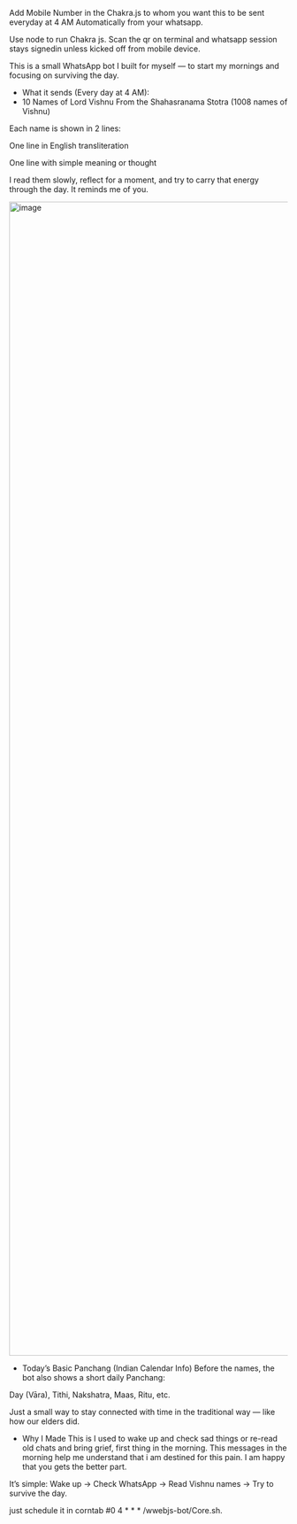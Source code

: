 Add Mobile Number in the Chakra.js to whom you want this to be sent everyday at 4 AM Automatically from your whatsapp.

Use node to run Chakra js. Scan the qr on terminal and whatsapp session stays signedin unless kicked off from mobile device. 

This is a small WhatsApp bot I built for myself — to start my mornings and focusing on surviving the day. 

* What it sends (Every day at 4 AM):
* 10 Names of Lord Vishnu
From the Shahasranama Stotra (1008 names of Vishnu)

Each name is shown in 2 lines:

One line in English transliteration

One line with simple meaning or thought

I read them slowly, reflect for a moment, and try to carry that energy through the day. It reminds me of you. 

<img width="540" height="2085" alt="image" src="https://github.com/user-attachments/assets/62353f46-ff90-484f-a801-e8d11e4dd556" />



* Today’s Basic Panchang (Indian Calendar Info)
Before the names, the bot also shows a short daily Panchang:

Day (Vāra), Tithi, Nakshatra, Maas, Ritu, etc.

Just a small way to stay connected with time in the traditional way — like how our elders did.

*  Why I Made This is 
I used to wake up and check sad things or re-read old chats and bring grief,  first thing in the morning.
This messages in the morning help me understand that i am destined for this pain. I am happy that you gets the better part.

It’s simple:
Wake up → Check WhatsApp → Read Vishnu names → Try to survive the day. 

just schedule it in corntab #0 4 * * * /wwebjs-bot/Core.sh.
